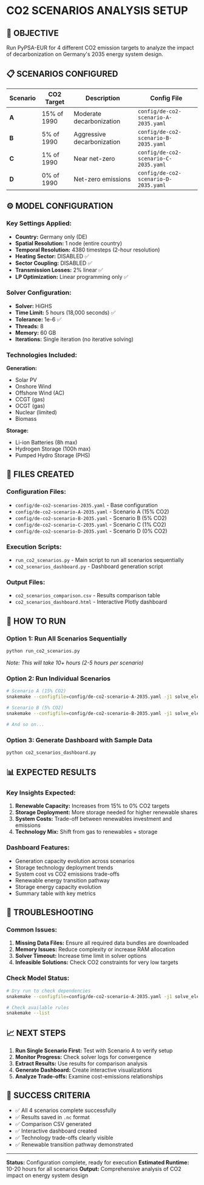 # CO2 SCENARIOS ANALYSIS SETUP

## 🎯 **OBJECTIVE**
Run PyPSA-EUR for 4 different CO2 emission targets to analyze the impact of decarbonization on Germany's 2035 energy system design.

## 📋 **SCENARIOS CONFIGURED**

| Scenario | CO2 Target | Description | Config File |
|----------|------------|-------------|-------------|
| **A** | 15% of 1990 | Moderate decarbonization | `config/de-co2-scenario-A-2035.yaml` |
| **B** | 5% of 1990 | Aggressive decarbonization | `config/de-co2-scenario-B-2035.yaml` |
| **C** | 1% of 1990 | Near net-zero | `config/de-co2-scenario-C-2035.yaml` |
| **D** | 0% of 1990 | Net-zero emissions | `config/de-co2-scenario-D-2035.yaml` |

## ⚙️ **MODEL CONFIGURATION**

### **Key Settings Applied:**
- **Country:** Germany only (DE)
- **Spatial Resolution:** 1 node (entire country)
- **Temporal Resolution:** 4380 timesteps (2-hour resolution)
- **Heating Sector:** DISABLED ✅
- **Sector Coupling:** DISABLED ✅
- **Transmission Losses:** 2% linear ✅
- **LP Optimization:** Linear programming only ✅

### **Solver Configuration:**
- **Solver:** HiGHS
- **Time Limit:** 5 hours (18,000 seconds) ✅
- **Tolerance:** 1e-6 ✅
- **Threads:** 8
- **Memory:** 60 GB
- **Iterations:** Single iteration (no iterative solving)

### **Technologies Included:**
**Generation:**
- Solar PV
- Onshore Wind
- Offshore Wind (AC)
- CCGT (gas)
- OCGT (gas)
- Nuclear (limited)
- Biomass

**Storage:**
- Li-ion Batteries (8h max)
- Hydrogen Storage (100h max)
- Pumped Hydro Storage (PHS)

## 📂 **FILES CREATED**

### **Configuration Files:**
- `config/de-co2-scenarios-2035.yaml` - Base configuration
- `config/de-co2-scenario-A-2035.yaml` - Scenario A (15% CO2)
- `config/de-co2-scenario-B-2035.yaml` - Scenario B (5% CO2)
- `config/de-co2-scenario-C-2035.yaml` - Scenario C (1% CO2)
- `config/de-co2-scenario-D-2035.yaml` - Scenario D (0% CO2)

### **Execution Scripts:**
- `run_co2_scenarios.py` - Main script to run all scenarios sequentially
- `co2_scenarios_dashboard.py` - Dashboard generation script

### **Output Files:**
- `co2_scenarios_comparison.csv` - Results comparison table
- `co2_scenarios_dashboard.html` - Interactive Plotly dashboard

## 🚀 **HOW TO RUN**

### **Option 1: Run All Scenarios Sequentially**
```bash
python run_co2_scenarios.py
```
*Note: This will take 10+ hours (2-5 hours per scenario)*

### **Option 2: Run Individual Scenarios**
```bash
# Scenario A (15% CO2)
snakemake --configfile=config/de-co2-scenario-A-2035.yaml -j1 solve_elec_networks

# Scenario B (5% CO2)  
snakemake --configfile=config/de-co2-scenario-B-2035.yaml -j1 solve_elec_networks

# And so on...
```

### **Option 3: Generate Dashboard with Sample Data**
```bash
python co2_scenarios_dashboard.py
```

## 📊 **EXPECTED RESULTS**

### **Key Insights Expected:**
1. **Renewable Capacity:** Increases from 15% to 0% CO2 targets
2. **Storage Deployment:** More storage needed for higher renewable shares
3. **System Costs:** Trade-off between renewables investment and emissions
4. **Technology Mix:** Shift from gas to renewables + storage

### **Dashboard Features:**
- Generation capacity evolution across scenarios
- Storage technology deployment trends
- System cost vs CO2 emissions trade-offs
- Renewable energy transition pathway
- Storage energy capacity evolution
- Summary table with key metrics

## 🔧 **TROUBLESHOOTING**

### **Common Issues:**
1. **Missing Data Files:** Ensure all required data bundles are downloaded
2. **Memory Issues:** Reduce complexity or increase RAM allocation
3. **Solver Timeout:** Increase time limit in solver options
4. **Infeasible Solutions:** Check CO2 constraints for very low targets

### **Check Model Status:**
```bash
# Dry run to check dependencies
snakemake --configfile=config/de-co2-scenario-A-2035.yaml -j1 solve_elec_networks --dry-run

# Check available rules
snakemake --list
```

## 📈 **NEXT STEPS**

1. **Run Single Scenario First:** Test with Scenario A to verify setup
2. **Monitor Progress:** Check solver logs for convergence
3. **Extract Results:** Use results for comparison analysis
4. **Generate Dashboard:** Create interactive visualizations
5. **Analyze Trade-offs:** Examine cost-emissions relationships

## 🎯 **SUCCESS CRITERIA**

- ✅ All 4 scenarios complete successfully
- ✅ Results saved in `.nc` format
- ✅ Comparison CSV generated
- ✅ Interactive dashboard created
- ✅ Technology trade-offs clearly visible
- ✅ Renewable transition pathway demonstrated

---

**Status:** Configuration complete, ready for execution
**Estimated Runtime:** 10-20 hours for all scenarios
**Output:** Comprehensive analysis of CO2 impact on energy system design
